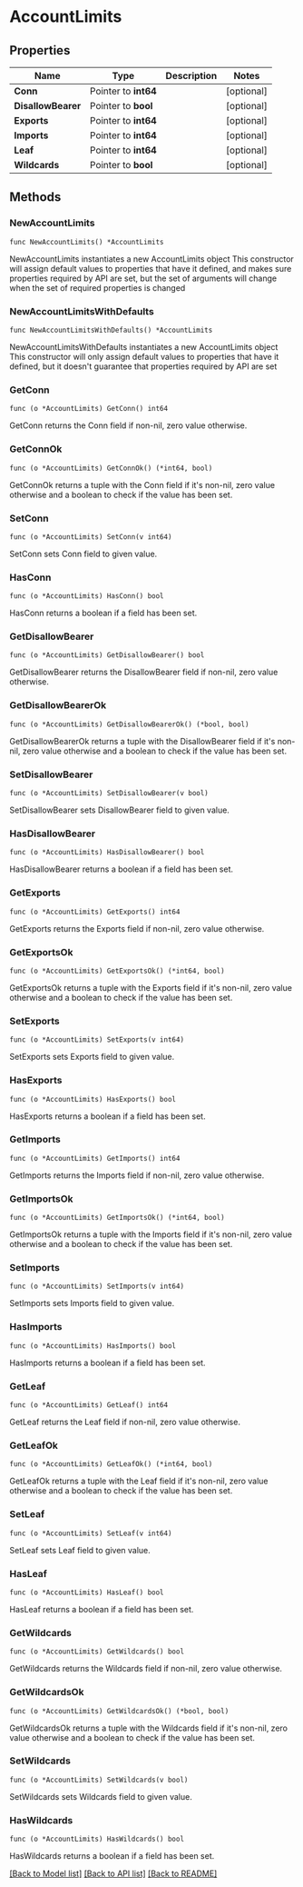 # AccountLimits

## Properties

Name | Type | Description | Notes
------------ | ------------- | ------------- | -------------
**Conn** | Pointer to **int64** |  | [optional] 
**DisallowBearer** | Pointer to **bool** |  | [optional] 
**Exports** | Pointer to **int64** |  | [optional] 
**Imports** | Pointer to **int64** |  | [optional] 
**Leaf** | Pointer to **int64** |  | [optional] 
**Wildcards** | Pointer to **bool** |  | [optional] 

## Methods

### NewAccountLimits

`func NewAccountLimits() *AccountLimits`

NewAccountLimits instantiates a new AccountLimits object
This constructor will assign default values to properties that have it defined,
and makes sure properties required by API are set, but the set of arguments
will change when the set of required properties is changed

### NewAccountLimitsWithDefaults

`func NewAccountLimitsWithDefaults() *AccountLimits`

NewAccountLimitsWithDefaults instantiates a new AccountLimits object
This constructor will only assign default values to properties that have it defined,
but it doesn't guarantee that properties required by API are set

### GetConn

`func (o *AccountLimits) GetConn() int64`

GetConn returns the Conn field if non-nil, zero value otherwise.

### GetConnOk

`func (o *AccountLimits) GetConnOk() (*int64, bool)`

GetConnOk returns a tuple with the Conn field if it's non-nil, zero value otherwise
and a boolean to check if the value has been set.

### SetConn

`func (o *AccountLimits) SetConn(v int64)`

SetConn sets Conn field to given value.

### HasConn

`func (o *AccountLimits) HasConn() bool`

HasConn returns a boolean if a field has been set.

### GetDisallowBearer

`func (o *AccountLimits) GetDisallowBearer() bool`

GetDisallowBearer returns the DisallowBearer field if non-nil, zero value otherwise.

### GetDisallowBearerOk

`func (o *AccountLimits) GetDisallowBearerOk() (*bool, bool)`

GetDisallowBearerOk returns a tuple with the DisallowBearer field if it's non-nil, zero value otherwise
and a boolean to check if the value has been set.

### SetDisallowBearer

`func (o *AccountLimits) SetDisallowBearer(v bool)`

SetDisallowBearer sets DisallowBearer field to given value.

### HasDisallowBearer

`func (o *AccountLimits) HasDisallowBearer() bool`

HasDisallowBearer returns a boolean if a field has been set.

### GetExports

`func (o *AccountLimits) GetExports() int64`

GetExports returns the Exports field if non-nil, zero value otherwise.

### GetExportsOk

`func (o *AccountLimits) GetExportsOk() (*int64, bool)`

GetExportsOk returns a tuple with the Exports field if it's non-nil, zero value otherwise
and a boolean to check if the value has been set.

### SetExports

`func (o *AccountLimits) SetExports(v int64)`

SetExports sets Exports field to given value.

### HasExports

`func (o *AccountLimits) HasExports() bool`

HasExports returns a boolean if a field has been set.

### GetImports

`func (o *AccountLimits) GetImports() int64`

GetImports returns the Imports field if non-nil, zero value otherwise.

### GetImportsOk

`func (o *AccountLimits) GetImportsOk() (*int64, bool)`

GetImportsOk returns a tuple with the Imports field if it's non-nil, zero value otherwise
and a boolean to check if the value has been set.

### SetImports

`func (o *AccountLimits) SetImports(v int64)`

SetImports sets Imports field to given value.

### HasImports

`func (o *AccountLimits) HasImports() bool`

HasImports returns a boolean if a field has been set.

### GetLeaf

`func (o *AccountLimits) GetLeaf() int64`

GetLeaf returns the Leaf field if non-nil, zero value otherwise.

### GetLeafOk

`func (o *AccountLimits) GetLeafOk() (*int64, bool)`

GetLeafOk returns a tuple with the Leaf field if it's non-nil, zero value otherwise
and a boolean to check if the value has been set.

### SetLeaf

`func (o *AccountLimits) SetLeaf(v int64)`

SetLeaf sets Leaf field to given value.

### HasLeaf

`func (o *AccountLimits) HasLeaf() bool`

HasLeaf returns a boolean if a field has been set.

### GetWildcards

`func (o *AccountLimits) GetWildcards() bool`

GetWildcards returns the Wildcards field if non-nil, zero value otherwise.

### GetWildcardsOk

`func (o *AccountLimits) GetWildcardsOk() (*bool, bool)`

GetWildcardsOk returns a tuple with the Wildcards field if it's non-nil, zero value otherwise
and a boolean to check if the value has been set.

### SetWildcards

`func (o *AccountLimits) SetWildcards(v bool)`

SetWildcards sets Wildcards field to given value.

### HasWildcards

`func (o *AccountLimits) HasWildcards() bool`

HasWildcards returns a boolean if a field has been set.


[[Back to Model list]](../README.md#documentation-for-models) [[Back to API list]](../README.md#documentation-for-api-endpoints) [[Back to README]](../README.md)


